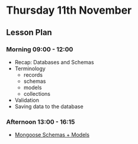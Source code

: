 # Thursday 11th November

## Lesson Plan

### Morning 09:00 - 12:00

+ Recap: Databases and Schemas
+ Terminology
  + records
  + schemas
  + models
  + collections
+ Validation
+ Saving data to the database

### Afternoon 13:00 - 16:15

+ [Mongoose Schemas + Models](https://github.com/FrancoSpeziali/db-mongoose-schemas)

